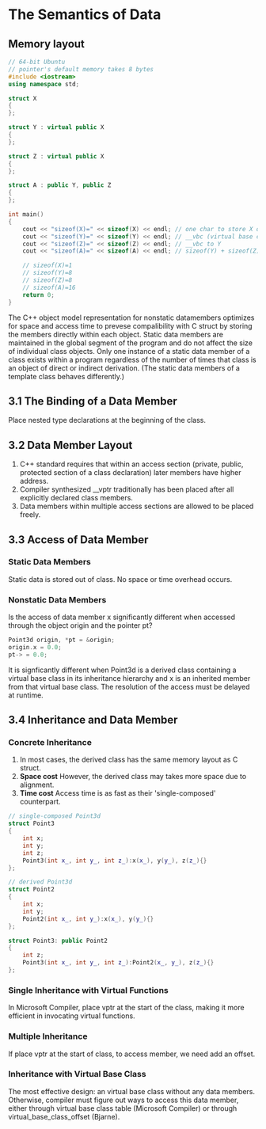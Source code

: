 # The Semantics of Data

## Memory layout

```cpp
// 64-bit Ubuntu
// pointer's default memory takes 8 bytes
#include <iostream>
using namespace std;

struct X
{
};

struct Y : virtual public X
{
};

struct Z : virtual public X
{
};

struct A : public Y, public Z
{
};

int main()
{
    cout << "sizeof(X)=" << sizeof(X) << endl; // one char to store X object's memory address
    cout << "sizeof(Y)=" << sizeof(Y) << endl; // __vbc (virtual base class) to X
    cout << "sizeof(Z)=" << sizeof(Z) << endl; // __vbc to Y
    cout << "sizeof(A)=" << sizeof(A) << endl; // sizeof(Y) + sizeof(Z)

    // sizeof(X)=1
    // sizeof(Y)=8
    // sizeof(Z)=8
    // sizeof(A)=16
    return 0;
}
```

The C++ object model representation for nonstatic datamembers optimizes for space and access time to prevese compalibility with C struct by storing the members directly within each object. Static data members are maintained in the global segment of the program and do not affect the size of individual class objects. Only one instance of a static data member of a class exists within a program regardless of the number of times that class is an object of direct or indirect derivation. (The static data members of a template class behaves differently.)

## 3.1 The Binding of a Data Member

Place nested type declarations at the beginning of the class.

## 3.2 Data Member Layout

1. C++ standard requires that within an access section (private, public, protected section of a class declaration) later members have higher address.
2. Compiler synthesized __vptr traditionally has been placed after all explicitly declared class members.
3. Data members within multiple access sections are allowed to be placed freely.

## 3.3 Access of Data Member

### Static Data Members

Static data is stored out of class. No space or time overhead occurs.

### Nonstatic Data Members

Is the access of data member x significantly different when accessed through the object origin and the pointer pt?

```cpp
Point3d origin, *pt = &origin;
origin.x = 0.0;
pt-> = 0.0;
```

It is signficantly different when Point3d is a derived class containing a virtual base class in its inheritance hierarchy and x is an inherited member from that virtual base class. The resolution of the access must be delayed at runtime.

## 3.4 Inheritance and Data Member

### Concrete Inheritance

1. In most cases, the derived class has the same memory layout as C struct.
2. **Space cost** However, the derived class may takes more space due to alignment.
3. **Time cost** Access time is as fast as their 'single-composed' counterpart.

```cpp
// single-composed Point3d
struct Point3
{
    int x;
    int y;
    int z;
    Point3(int x_, int y_, int z_):x(x_), y(y_), z(z_){}
};

// derived Point3d
struct Point2
{
    int x;
    int y;
    Point2(int x_, int y_):x(x_), y(y_){}
};

struct Point3: public Point2
{
    int z;
    Point3(int x_, int y_, int z_):Point2(x_, y_), z(z_){}
};
```

### Single Inheritance with Virtual Functions

In Microsoft Compiler, place vptr at the start of the class, making it more efficient in invocating virtual functions.

### Multiple Inheritance

If place vptr at the start of class, to access member, we need add an offset.

### Inheritance with Virtual Base Class

The most effective design: an virtual base class without any data members. Otherwise, compiler must figure out ways to access this data member, either through virtual base class table (Microsoft Compiler) or through virtual_base_class_offset (Bjarne).

